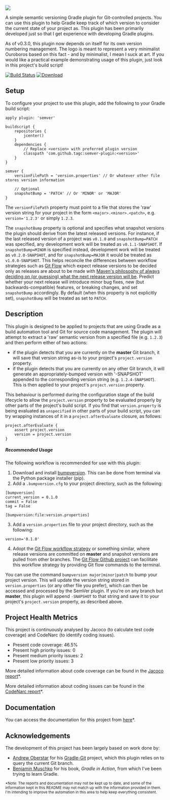 <img src="https://docs.google.com/drawings/d/1MMJypd9RZKUI0X8dnWBfSfQmg93O2Xkb9NRDN3xtaX8/pub?w=250&amp;h=250">

A simple semantic versioning Gradle plugin for Git-controlled projects. You can use this plugin to help Gradle keep track of which version to consider the current state of your project as. This plugin has been primarily developed just so that I get experience with developing Gradle plugins.

As of v0.3.0, this plugin now depends on itself for its own version numbering management. The logo is meant to represent a very minimalist Ouroboros based on this fact - and by minimalist, I mean I suck at art. If you would like a practical example demonstrating usage of this plugin, just look in this project's build script!

[![Build Status](https://travis-ci.org/TAGC/Semver.svg)](https://travis-ci.org/TAGC/Semver) [ ![Download](https://api.bintray.com/packages/tagc/gradle-plugins/gradle-semver-plugin/images/download.svg) ](https://bintray.com/tagc/gradle-plugins/gradle-semver-plugin/_latestVersion)

Setup
---

To configure your project to use this plugin, add the following to your Gradle build script:

```
apply plugin: 'semver'

buildscript {
    repositories {
        jcenter()
    }
    dependencies {
        // Replace <version> with preferred plugin version
        classpath 'com.github.tagc:semver-plugin:<version>'
    }
}

semver {
    versionFilePath = 'version.properties' // Or whatever other file stores version information

    // Optional
    snapshotBump = 'PATCH' // Or 'MINOR' or 'MAJOR'
}
```

The `versionFilePath` property must point to a file that stores the 'raw' version string for your project in the form `<major>.<minor>.<patch>`, e.g. `version='1.2.3'` or simply `1.2.3`.

The `snapshotBump` property is optional and specifies what snapshot versions the plugin should derive from the latest released versions. For instance, if the last released version of a project was `v0.1.0` and `snapshotBump=PATCH` was specified, any development work will be treated as `v0.1.1-SNAPSHOT`. If `snapshotBump=MINOR` is specified instead, development work will be treated as `v0.2.0-SNAPSHOT`, and for `snapshotBump=MAJOR` it would be treated as `v1.0.0-SNAPSHOT`. This helps reconcile the differences between workflow strategies such as [Git Flow](http://nvie.com/posts/a-successful-git-branching-model/) which expect release versions to be decided only as releases are about to be made with [Maven's philosophy of always deciding on (or guessing) what the next release version will be](http://docs.oracle.com/middleware/1212/core/MAVEN/maven_version.htm#MAVEN401). Predict whether your next release will introduce minor bug fixes, new (but backwards-compatible) features, or breaking changes, and set `snapshotBump` accordingly. By default (when this property is not explicitly set), `snapshotBump` will be treated as set to `PATCH`.

Description
---

This plugin is designed to be applied to projects that are using Gradle as a build automation tool and Git for source code management. The plugin will attempt to extract a 'raw' semantic version from a specified file (e.g. `1.2.3`) and then perform either of two actions:
  - if the plugin detects that you are currently on the **master** Git branch, it will save that version string as-is to your project's `project.version` property.
  - if the plugin detects that you are currently on any other Git branch, it will generate an appropriately-bumped version with '-SNAPSHOT' appended to the corresponding version string (e.g. `1.2.4-SNAPSHOT`). This is then applied to your project's `project.version` property.

This behaviour is performed during the configuration stage of the build lifecycle to allow the `project.version` property to be evaluated properly by other parts of the project's build script. If you find that `version.property` is being evaluated as `unspecified` in other parts of your build script, you can try wrapping instances of it in a `project.afterEvaluate` closure, as follows:

```
project.afterEvaluate {
    assert project.version
    version = project.version
}
```

##### Recommended Usage

The following workflow is recommended for use with this plugin:

  1. Download and install [bumpversion](https://pypi.python.org/pypi/bumpversion/0.5.0). This can be done from terminal via the Python package installer (pip).
  2. Add a `.bumpversion.cfg` to your project directory, such as the following:
  ```
  [bumpversion]
  current_version = 0.1.0
  commit = False
  tag = False
  
  [bumpversion:file:version.properties]
  ```
  3. Add a `version.properties` file to your project directory, such as the following:

  ```
  version='0.1.0'
  ```
  4. Adopt the [Git Flow workflow strategy](http://nvie.com/posts/a-successful-git-branching-model/) or something similar, where release versions are committed on **master** and snapshot versions are pulled from other branches. The [Git Flow Github project](https://github.com/nvie/gitflow) can facilitate this workflow strategy by providing Git flow commands to the terminal.

You can use the command `bumpversion major|minor|patch` to bump your project version. This will update the version string stored in `version.properties` (or any other file you prefer), which can then be accessed and processed by the SemVer plugin. If you're on any branch but **master**, this plugin will append `-SNAPSHOT` to that string and save it to your project's `project.version` property, as described above.

Project Health Metrics
---

This project is continuously analysed by Jacoco (to calculate test code coverage) and CodeNarc (to identify coding issues).

- Present code coverage: 46.5%
- Present high priority issues: 0
- Present medium priority issues: 2
- Present low priority issues: 3

More detailed information about code coverage can be found in the [Jacoco report](http://tagc.github.io/Semver/health/jacoco/index.html)*.

More detailed information about coding issues can be found in the [CodeNarc report](http://tagc.github.io/Semver/health/codenarc/main.html)*.


Documentation
---

You can access the documentation for this project from [here](http://tagc.github.io/Semver/docs/groovydoc/index.html)*.

Acknowledgements
---

The development of this project has been largely based on work done by:
 - [Andrew Oberstar](https://github.com/ajoberstar) for his [Gradle-Git](https://github.com/ajoberstar/gradle-git) project, which this plugin relies on to query the current Git branch.
 - [Benjamin Muschko](http://www.gradleware.com/team/benjamin-muschko/) for his book, *Gradle in Action*, from which I've been trying to learn Gradle.

<sub>*Note: The reports and documentation may not be kept up to date, and some of the information kept in this README may not match up with the information provided in them. I'm intending to improve the automation in this area to help keep everything consistent.</sub>